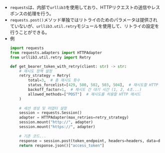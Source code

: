 - `requests`は、内部で`urllib3`を使用しており、HTTPリクエストの送信やレスポンスの処理を行う。
- `requests.post()`メソッド単独ではリトライのためのパラメータは提供されていないが、`urllib3.util.retry`モジュールを使用して、リトライの設定を行うことができる。
- 例  
  ```python
  import requests
  from requests.adapters import HTTPAdapter
  from urllib3.util.retry import Retry

  def get_bearer_token_with_retry(client: str) -> str:
      # 재시도 정책 설정
      retry_strategy = Retry(
          total=3,  # 총 재시도 횟수
          status_forcelist=[429, 500, 502, 503, 504],  # 재시도할 HTTP 상태 코드
          backoff_factor=1,  # 재시도 간 대기 시간 (1, 2, 4초...)
          allowed_methods=["POST"]  # 재시도를 허용할 HTTP 메서드
      )
      
      # 세션 생성 및 어댑터 설정
      session = requests.Session()
      adapter = HTTPAdapter(max_retries=retry_strategy)
      session.mount("http://", adapter)
      session.mount("https://", adapter)
      
      # 기존 코드...
      response = session.post(token_endpoint, headers=headers, data=data, timeout=10)
      return response.json()["access_token"]
  ```
